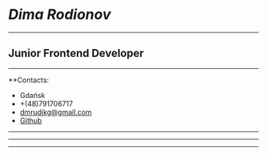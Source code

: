 # *Dima Rodionov*

***

## **Junior Frontend Developer**

***

**Contacts:
 + Gdańsk
 + +(48)791706717
 + dmrudikg@gmail.com
 + [Github](https://github.com/Dmrudik/Dmrudik.github.io)

 ***
 ***
 ***